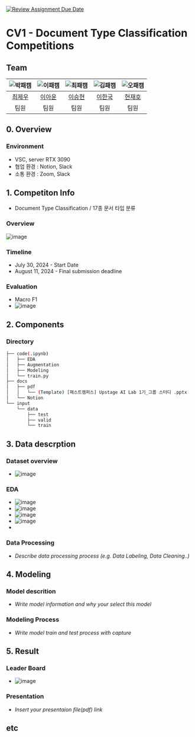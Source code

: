 [![Review Assignment Due Date](https://classroom.github.com/assets/deadline-readme-button-22041afd0340ce965d47ae6ef1cefeee28c7c493a6346c4f15d667ab976d596c.svg)](https://classroom.github.com/a/FVjNDCrt)
# CV1 - Document Type Classification Competitions
## Team

| ![박패캠](https://avatars.githubusercontent.com/u/156163982?v=4) | ![이패캠](https://avatars.githubusercontent.com/u/156163982?v=4) | ![최패캠](https://avatars.githubusercontent.com/u/156163982?v=4) | ![김패캠](https://avatars.githubusercontent.com/u/156163982?v=4) | ![오패캠](https://avatars.githubusercontent.com/u/156163982?v=4) |
| :--------------------------------------------------------------: | :--------------------------------------------------------------: | :--------------------------------------------------------------: | :--------------------------------------------------------------: | :--------------------------------------------------------------: |
|            [최제우](https://github.com/UpstageAILab)             |            [이아윤](https://github.com/UpstageAILab)             |            [이승현](https://github.com/UpstageAILab)             |            [이한국](https://github.com/UpstageAILab)             |            [현재호](https://github.com/UpstageAILab)             |
|                            팀원                             |                            팀원                             |                            팀원                             |                            팀원                             |                            팀원                             |

## 0. Overview
### Environment
- VSC, server RTX 3090
- 협업 환경 : Notion, Slack
- 소통 환경 : Zoom, Slack

## 1. Competiton Info
- Document Type Classification / 17종 문서 타입 분류
  
### Overview

![image](https://github.com/user-attachments/assets/2dbfea5b-b253-4fd1-b612-43dbc684a6d1)


### Timeline

- July 30, 2024 - Start Date
- August 11, 2024 - Final submission deadline

### Evaluation 
- Macro F1
- ![image](https://github.com/user-attachments/assets/bf58d333-afcc-4669-8fd9-d03a4ca64857)


## 2. Components

### Directory
```bash
├── code(.ipynb)
│   ├── EDA
│   ├── Augmentation
│   ├── Modeling
│   └── train.py
├── docs
│   ├── pdf
│   │   └── (Template) [패스트캠퍼스] Upstage AI Lab 1기_그룹 스터디 .pptx
│   └── Notion
└── input
    └── data
        ├── test
        ├── valid
        └── train
```

## 3. Data descrption

### Dataset overview

- ![image](https://github.com/user-attachments/assets/b18505d3-e72f-45d2-9b89-b6cf05dff381)


### EDA
- ![image](https://github.com/user-attachments/assets/440c81b4-561d-40cf-ad6e-2f34521dfdb7)
- ![image](https://github.com/user-attachments/assets/d438536b-6f44-46f8-a252-6a9a578c9385)
- ![image](https://github.com/user-attachments/assets/f98266f3-6d5e-4c72-93a6-dde55b72e0da)
- ![image](https://github.com/user-attachments/assets/2db44821-f42b-4da5-823c-c33f9323976d)
- 

### Data Processing

- _Describe data processing process (e.g. Data Labeling, Data Cleaning..)_

## 4. Modeling

### Model descrition

- _Write model information and why your select this model_

### Modeling Process

- _Write model train and test process with capture_

## 5. Result

### Leader Board

- ![image](https://github.com/user-attachments/assets/664528d7-cdfc-4e77-ac84-d9ebdbb5bb73)


### Presentation

- _Insert your presentaion file(pdf) link_

## etc

